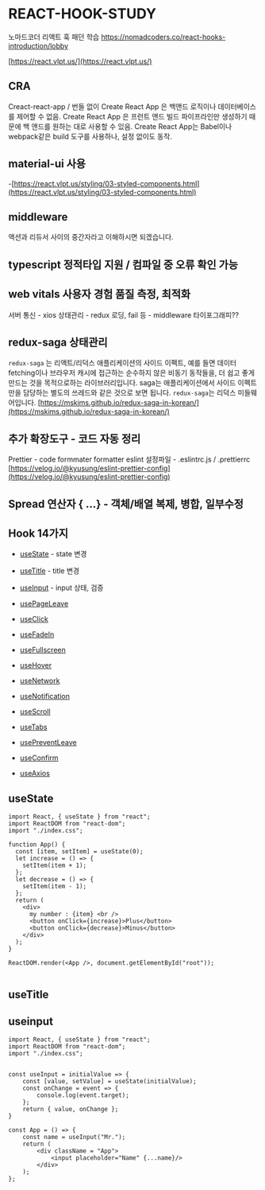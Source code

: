 # REACT-HOOK-STUDY
노마드코더  리액트 훅 패던 학습
https://nomadcoders.co/react-hooks-introduction/lobby


[https://react.vlpt.us/](https://react.vlpt.us/)



## CRA
Creact-react-app / 번들 없이 
Create React App 은 백앤드 로직이나 데이터베이스를 제어할 수 없음. Create React App 은 프런트 앤드 빌드 파이프라인만 생성하기 때문에 백 앤드를 원하는 대로 사용할 수 있음. Create React App는 Babel이나 webpack같은 build 도구를 사용하나, 설정 없이도 동작.

## material-ui 사용
-[https://react.vlpt.us/styling/03-styled-components.html](https://react.vlpt.us/styling/03-styled-components.html)

## middleware
액션과 리듀서 사이의 중간자라고 이해하시면 되겠습니다.

## typescript 정적타입 지원 / 컴파일 중 오류 확인 가능

## web vitals  사용자 경험 품질 측정, 최적화
서버 통신 - xios
상태관리 - redux 
로딩, fail 등 - middleware
타이포그래피??

## redux-saga 상태관리
`redux-saga` 는 리액트/리덕스 애플리케이션의 사이드 이펙트, 예를 들면 데이터 fetching이나 브라우저 캐시에 접근하는 순수하지 않은 비동기 동작들을, 더 쉽고 좋게 만드는 것을 목적으로하는 라이브러리입니다.
saga는 애플리케이션에서 사이드 이펙트만을 담당하는 별도의 쓰레드와 같은 것으로 보면 됩니다. `redux-saga`는 리덕스 미들웨어입니다.
[https://mskims.github.io/redux-saga-in-korean/](https://mskims.github.io/redux-saga-in-korean/)

## 추가 확장도구 - 코드 자동 정리
Prettier - code formmater
formatter
eslint
설정파일 - .eslintrc.js / .prettierrc
[https://velog.io/@kyusung/eslint-prettier-config](https://velog.io/@kyusung/eslint-prettier-config)





## Spread 연산자 { ...} - 객체/배열 복제, 병합, 일부수정 



## Hook 14가지

- [useState](#useState) - state 변경 
- [useTitle](#useTitle) - title 변경

- [useInput](#useInput) - input 상태, 검증 
- [usePageLeave](#usePageLeave)
- [useClick](#useClick)
- [useFadeIn](#useFadeIn)
- [useFullscreen](#useFullscreen)
- [useHover](#useHover)
- [useNetwork](#useNetwork)
- [useNotification](#useNotification)
- [useScroll](#useScroll)
- [useTabs](#useTabs)
- [usePreventLeave](#usePreventLeave)
- [useConfirm](#useConfirm)
- [useAxios](#useAxios)



## useState

```react
import React, { useState } from "react";
import ReactDOM from "react-dom";
import "./index.css";

function App() {
  const [item, setItem] = useState(0);
  let increase = () => {
    setItem(item + 1);
  };
  let decrease = () => {
    setItem(item - 1);
  };
  return (
    <div>
      my number : {item} <br />
      <button onClick={increase}>Plus</button>
      <button onClick={decrease}>Minus</button>
    </div>
  );
}

ReactDOM.render(<App />, document.getElementById("root"));
	
```



## useTitle





## useinput

```react
import React, { useState } from "react";
import ReactDOM from "react-dom";
import "./index.css";


const useInput = initialValue => {
    const [value, setValue] = useState(initialValue);
    const onChange = event => {
        console.log(event.target);
    };
    return { value, onChange };
}

const App = () => {
    const name = useInput("Mr.");
    return (
        <div className = "App">
            <input placeholder="Name" {...name}/>
        </div>
    );
};


```





